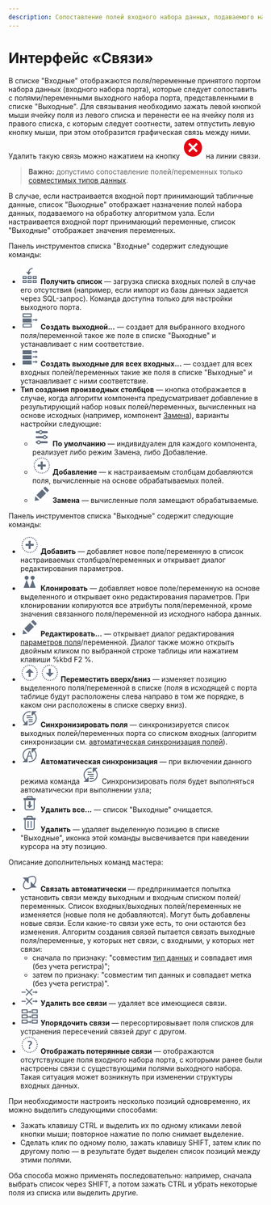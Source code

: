 ```yaml
---
description: Сопоставление полей входного набора данных, подаваемого на обработку алгоритмом узла Loginom, и выходного набора данных. Установка связи между полями. Список входных и выходных полей в мастере настройки сопоставления полей. Команды мастера настройки сопоставления полей. Одновременная настройка нескольких полей.
---
```

# Интерфейс «Связи»

В списке "Входные" отображаются поля/переменные принятого портом набора данных (входного набора порта), которые следует сопоставить с полями/переменными выходного набора порта, представленными в списке "Выходные". Для связывания необходимо зажать левой кнопкой мыши ячейку поля из левого списка и перенести ее на ячейку поля из правого списка, с которым следует соотнести, затем отпустить левую кнопку мыши, при этом отобразится графическая связь между ними. Удалить такую связь можно нажатием на кнопку ![](./../../images/icons/link-grid/remove-link_hover.svg) на линии связи.

>**Важно:** допустимо сопоставление полей/переменных только [совместимых типов данных](./../../data/compatibility.md).

В случае, если настраивается входной порт принимающий табличные данные, список "Выходные" отображает назначение полей набора данных, подаваемого на обработку алгоритмом узла. Если настраивается входной порт принимающий переменные, список "Выходные" отображает значения переменных.

Панель инструментов списка "Входные" содержит следующие команды:

* ![](./../../images/icons/common/toolbar-controls/get-column-list_default.svg) **Получить список** — загрузка списка входных полей в случае его отсутствия (например, если импорт из базы данных задается через SQL-запрос). Команда доступна только для настройки выходного порта.
* ![](./../../images/icons/common/toolbar-controls/create-out-column_default.svg) **Создать выходной...** — создает для выбранного входного поля/переменной такое же поле в списке "Выходные" и устанавливает с ним соответствие.
* ![](./../../images/icons/common/toolbar-controls/create-out-columns_default.svg) **Создать выходные для всех входных...** — создает для всех входных полей/переменных такие же поля в списке "Выходные" и устанавливает с ними соответствие.
* **Тип создания производных столбцов** — кнопка отображается в случае, когда алгоритм компонента предусматривает добавление в результирующий набор новых полей/переменных, вычисленных на основе исходных (например, компонент [Замена](./../../processors/transformation/substitution/README.md)), варианты настройки следующие:
  * ![](./../../images/icons/common/toolbar-controls/tune_default.svg) **По умолчанию** — индивидуален для каждого компонента, реализует либо режим Замена, либо Добавление.
  * ![](./../../images/icons/common/toolbar-controls/plus_default.svg) **Добавление** — к настраиваемым столбцам добавляются поля, вычисленные на основе обрабатываемых полей.
  * ![](./../../images/icons/common/toolbar-controls/edit_default.svg) **Замена** — вычисленные поля замещают обрабатываемые.

Панель инструментов списка "Выходные" содержит следующие команды:

* ![](./../../images/icons/common/toolbar-controls/plus_default.svg) **Добавить** — добавляет новое поле/переменную в список настраиваемых столбцов/переменных и открывает диалог редактирования параметров.
* ![](./../../images/icons/common/toolbar-controls/clone_default.svg) **Клонировать** — добавляет новое поле/переменную на основе выделенного и открывает окно редактирования параметров. При клонировании копируются все атрибуты поля/переменной, кроме значения связанного поля/переменной из исходного набора данных.
* ![](./../../images/icons/common/toolbar-controls/edit_default.svg) **Редактировать...** — открывает диалог редактирования [параметров поля](./../../data/datasetfieldfeatures.md)/переменной. Диалог также можно открыть двойным кликом по выбранной строке таблицы или нажатием клавиши %kbd F2 %.
* ![](./../../images/icons/common/toolbar-controls/moveup_default.svg) ![](./../../images/icons/common/toolbar-controls/movedown_default.svg) **Переместить вверх/вниз** — изменяет позицию выделенного поля/переменной в списке (поля в исходящей с порта таблице будут расположены слева направо в том же порядке, в каком они расположены в списке сверху вниз).
* ![](./../../images/icons/common/toolbar-controls/sync-columns_default.svg) **Синхронизировать поля** — синхронизируется список выходных полей/переменных порта со списком входных (алгоритм синхронизации см. [автоматическая синхронизация полей](./automapping-of-fields.md)).
* ![](./../../images/icons/common/toolbar-controls/auto-sync-columns_default.svg) **Автоматическая синхронизация** — при включении данного режима команда  ![](./../../images/icons/common/toolbar-controls/sync-columns_default.svg) Синхронизировать поля будет выполняться автоматически при выполнении узла;
* ![](./../../images/icons/common/toolbar-controls/delete-all_default.svg) **Удалить все...** — список "Выходные" очищается.
* ![](./../../images/icons/common/toolbar-controls/delete_default.svg) **Удалить** — удаляет выделенную позицию в списке "Выходные", иконка этой команды высвечивается при наведении курсора на эту позицию.

Описание дополнительных команд мастера:

* ![](./../../images/icons/common/toolbar-controls/auto-connect_default.svg) **Связать автоматически** — предпринимается попытка установить связи между выходным и входным списком полей/переменных. Список входных/выходных полей/переменных не изменяется (новые поля не добавляются). Могут быть добавлены новые связи. Если какие-то связи уже есть, то они остаются без изменения. Алгоритм создания связей пытается связать выходные поля/переменные, у которых нет связи, с входными, у которых нет связи:
  * сначала по признаку: "совместим [тип данных](./../../data/compatibility.md) и совпадает имя (без учета регистра)";
  * затем по признаку: "совместим тип данных и совпадает метка (без учета регистра)".
* ![](./../../images/icons/common/toolbar-controls/remove-all-links_default.svg) **Удалить все связи** — удаляет все имеющиеся связи.
* ![](./../../images/icons/common/toolbar-controls/order-links_default.svg) **Упорядочить связи** — пересортировывает поля списков для устранения пересечений связей друг с другом.
* ![](./../../images/icons/common/toolbar-controls/help_default.svg) **Отображать потерянные связи** — отображаются отсутствующие поля входного набора порта, с которыми ранее были настроены связи с существующими полями выходного набора. Такая ситуация может возникнуть при изменении структуры входных данных.

При необходимости настроить несколько позиций одновременно, их можно выделить следующими способами:

* Зажать клавишу CTRL и выделить их по одному кликами левой кнопки мыши; повторное нажатие по полю снимает выделение.
* Сделать клик по одному полю, зажать клавишу SHIFT, затем клик по другому полю — в результате будет выделен список позиций между этими полями.

Оба способа можно применять последовательно: например, сначала выбрать список через SHIFT, а потом зажать CTRL и убрать некоторые поля из списка или выделить другие.
